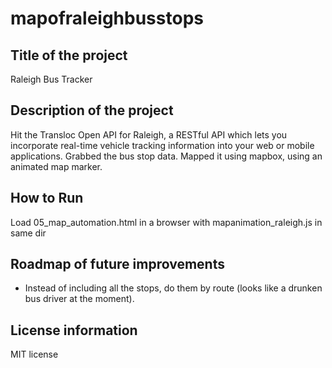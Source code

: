 # mapofraleighbusstops

## Title of the project
Raleigh Bus Tracker

## Description of the project
Hit the Transloc Open API for Raleigh, a RESTful API which lets you incorporate real-time vehicle tracking information into your web or mobile applications. Grabbed the bus stop data. Mapped it using mapbox, using an animated map marker. 

## How to Run
Load 05_map_automation.html in a browser with mapanimation_raleigh.js in same dir

## Roadmap of future improvements
* Instead of including all the stops, do them by route (looks like a drunken bus driver at the moment).

## License information
MIT license
